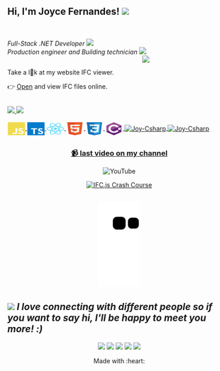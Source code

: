 <h2>  Hi, I'm Joyce Fernandes!  <img src="https://media.giphy.com/media/mGcNjsfWAjY5AEZNw6/giphy.gif" width="50"></h2>
</br>
<p><em>Full-Stack .NET Developer <a href="https://www.thoughtworks.com"></a><img src="https://media.giphy.com/media/WUlplcMpOCEmTGBtBW/giphy.gif" width="30">
</br>
Production engineer and Building technician <a href="http://www.unb.br"> </a><img src="https://media.giphy.com/media/fYSnHlufseco8Fh93Z/giphy.gif" width="30"></h2>
<img align='right' src="https://media.giphy.com/media/ieyl9zmCjO4b4t6qoY/giphy.gif" width="200">
</em></p>

##

 Take a l👀k at my website IFC viewer.
 
 👉 <a href="https://joyce-ifcjs.com/">Open</a> and view IFC files online.
 
##


<div  >
  <a href="https://github.com/Joyce-Fernandes">
  <img height="180em" src="https://github-readme-stats.vercel.app/api?username=Joyce-Fernandes&show_icons=true&theme=dracula&include_all_commits=true&count_private=true"/>
  <img height="180em" src="https://github-readme-stats.vercel.app/api/top-langs/?username=Joyce-Fernandes&layout=compact&langs_count=7&theme=dracula"/>
</div>
 <div style="display: inline_block"><br>
  <img align="center" alt="Joy-Js" height="30" width="40" src="https://raw.githubusercontent.com/devicons/devicon/master/icons/javascript/javascript-plain.svg">
  <img align="center" alt="Joy-Ts" height="30" width="40" src="https://raw.githubusercontent.com/devicons/devicon/master/icons/typescript/typescript-plain.svg">
  <img align="center" alt="Joy-React" height="30" width="40" src="https://raw.githubusercontent.com/devicons/devicon/master/icons/react/react-original.svg">
  <img align="center" alt="Joy-HTML" height="30" width="40" src="https://raw.githubusercontent.com/devicons/devicon/master/icons/html5/html5-original.svg">
  <img align="center" alt="Joy-CSS" height="30" width="40" src="https://raw.githubusercontent.com/devicons/devicon/master/icons/css3/css3-original.svg">
  <img align="center" alt="Joy-Csharp" height="30" width="40" src="https://raw.githubusercontent.com/devicons/devicon/master/icons/csharp/csharp-original.svg">
   <img align="center" alt="Joy-Csharp" height="30" width="40" src="https://cdn.jsdelivr.net/gh/devicons/devicon/icons/angularjs/angularjs-original.svg">
   <img align="center" alt="Joy-Csharp" height="30" width="40" src="https://th.bing.com/th/id/R.7a9f8343bf349b57a42cb162e8db1234?rik=58vTfrj%2fR2n2jQ&pid=ImgRaw&r=0">
  
</div> 
  
  
  ##
 
  <div align="center" >
  
### 📹 [last video on my channel ](https://www.youtube.com/channel/UCKVbD3cXHsVOSLInM7xgDJg)
   
   ![YouTube](https://img.shields.io/badge/YouTube-%23FF0000.svg?style=for-the-badge&logo=YouTube&logoColor=white)


<a href='https://www.youtube.com/watch?v=5fiASJbH_h4' target='_blank'> 
  <img width='60%' src='https://user-images.githubusercontent.com/101930459/189638527-e212009c-2e5a-4671-b11a-dc21222cafa5.jpg' alt='IFC.js Crash Course' />
</a><br>
</div>
    
  ##
  <div>

  
 <div align="center">
  
  ![Snake animation](https://github.com/Joyce-Fernandes/Joyce-Fernandes/blob/output/github-contribution-grid-snake.svg)
  
</div>

##
     
<img src="https://media.giphy.com/media/LnQjpWaON8nhr21vNW/giphy.gif" width="60"> <em><b>I love connecting with different people</b> so if you want to say <b>hi, I'll be happy to meet you more!</b> :)</em>
 ---
 <div align="center">
 <a href="https://discord.com/channels/Joyce%20Fernandes#8656" target="_blank"><img src="https://img.shields.io/badge/Discord-7289DA?style=for-the-badge&logo=discord&logoColor=white" target="_blank"></a> 
  <a href = "mailto:joyce.f.silva@hotmail.com"><img src="https://img.shields.io/badge/-Hotmail-%23333?style=for-the-badge&logo=hotmail&logoColor=white" target="_blank"></a>
  <a href="https://www.linkedin.com/in/joyce-fernandes-da-silva/" target="_blank"><img src="https://img.shields.io/badge/-LinkedIn-%230077B5?style=for-the-badge&logo=linkedin&logoColor=white" target="_blank"></a>  
     <a href="https://www.youtube.com/channel/UCKVbD3cXHsVOSLInM7xgDJg" target="_blank"><img src="https://img.shields.io/badge/YouTube-red?style=for-the-badge&logo=youtube&logoColor=white" target="_blank"></a> 
     <a href="https://twitter.com/Joycef171" target="_blank"><img src="https://img.shields.io/badge/Twitter-blue?style=for-the-badge&logo=twitter&logoColor=white"  target="_blank"></a> 
    
</div>


<div align="center">
  <p>Made with :heart: </p>
  
</div>
  </div>       
